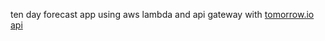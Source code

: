 ten day forecast app using aws lambda and api gateway with [tomorrow.io api](https://www.tomorrow.io/weather-api/)
